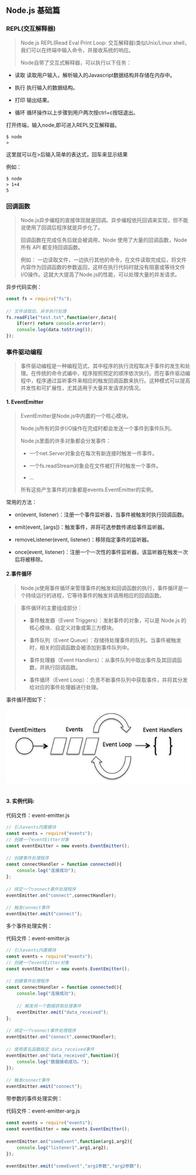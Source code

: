 ## Node.js  基础篇

### REPL(交互解释器)

> Node.js REPL(Read Eval Print Loop: 交互解释器)类似Unix/Linux shell，我们可以在终端中输入命令，并接收系统的响应。
> 
> Node自带了交互式解释器，可以执行以下任务：

* 读取    读取用户输入，解析输入的Javascript数据结构并存储在内存中。

* 执行    执行输入的数据结构。

* 打印    输出结果。

* 循环    循环操作以上步骤到用户两次按ctrl+c按钮退出。   

打开终端，输入node,即可进入REPL交互解释器。

```shell
$ node
> 
```

这里就可以在>后输入简单的表达式，回车来显示结果

例如：

```shell
$ node
> 1+4
5
```

### 回调函数

> Node.js异步编程的直接体现就是回调。异步编程依托回调来实现，但不能说使用了回调后程序就是异步化了。
> 
> 回调函数在完成任务后就会被调用，Node 使用了大量的回调函数，Node 所有 API 都支持回调函数。
> 
> 例如： 一边读取文件，一边执行其他的命令，在文件读取完成后，将文件内容作为回调函数的参数返回，这样在执行代码时就没有阻塞或等待文件I/O操作。这就大大提高了Node.js的性能，可以处理大量的并发请求。

异步代码实例：

```js
const fs = require("fs");

// 文件读取后，异步执行处理
fs.readFile("test.txt",function(err,data){
    if(err) return console.error(err);
    console.log(data.toString());
});
```

### 事件驱动编程

> 事件驱动编程是一种编程范式，其中程序的执行流程取决于事件的发生和处理。在传统的命令式编中，程序按照预定的顺序依次执行。而在事件驱动编程中，程序通过监听事件来相应的触发回调函数来执行。这种模式可以提高并发性和可扩展性，尤其适用于大量并发请求的情况。

#### 1. EventEmitter

> EventEmitter是Node.js中内置的一个核心模块。
> 
> Node.js所有的异步I/O操作在完成时都会发送一个事件到事件队列。
> 
> Node.js里面的许多对象都会分发事件：
> 
> * 一个net.Server对象会在每次有新连接时触发一件事件。
> 
> * 一个fs.readStream对象会在文件被打开时触发一个事件。
> 
> * ...
> 
> 所有这些产生事件的对象都是events.EventEmitter的实例。

常用的方法：

* on(event, listener)：注册一个事件监听器，当事件被触发时执行回调函数。

* emit(event, [args])：触发事件，并将可选参数传递给事件监听器。

* removeListener(event, listener)：移除指定事件的监听器。

* once(event, listener)：注册一个一次性的事件监听器，该监听器在触发一次后将被移除。

#### 2.事件循环

> Node.js使用事件循环来管理事件的触发和回调函数的执行，事件循环是一个持续运行的进程，它等待事件的触发并调用相应的回调函数。

> 事件循环的主要组成部分：
> 
> * 事件触发器（Event Triggers）：发射事件的对象，可以是 Node.js 的核心模块、自定义对象或第三方模块。
> 
> * 事件队列（Event Queue）：存储待处理事件的队列。当事件被触发时，相关的回调函数会被添加到事件队列中。
> 
> * 事件处理器（Event Handlers）：从事件队列中取出事件及其回调函数，并执行回调函数。
> 
> * 事件循环（Event Loop）：负责不断事件队列中获取事件，并将其分发给对应的事件处理器进行处理。

事件循环图如下：

![](./imgs/event_loop.jpg) 

#### 3. 实例代码:

代码文件：event-emitter.js

```js
// 引入events内置模块
const events = require("events");
// 创建一个eventEitter对象
const eventEmitter = new events.EventEmitter();

// 创建事件处理程序
const connectHandler = function connected(){
    console.log("连接成功");
};

// 绑定一个connect事件处理程序
eventEmitter.on("connect",connectHandler);

// 触发connect事件
eventEmitter.emit("connect");
```

多个事件处理实例：

代码文件：event-emitter.js

```js
// 引入events内置模块
const events = require("events");
// 创建一个eventEitter对象
const eventEmitter = new events.EventEmitter();

// 创建事件处理程序
const connectHandler = function connected(){
    console.log("连接成功");

    // 解发另一个数据获取处理事件
    eventEmitter.emit("data_received");
};

// 绑定一个connect事件处理程序
eventEmitter.on("connect",connectHandler);

// 使用匿名函数版定 data_received事件
eventEmitter.on("data_received",function(){
    console.log("数据接收成功。");
});

// 触发connect事件
eventEmitter.emit("connect");
```

带参数的事件处理实例：

代码文件：event-emitter-arg.js

```js
const events = require("events");
const eventEmitter = new events.EventEmitter();

eventEmitter.on("someEvent",function(arg1,arg2){
    console.log("listener1",arg1,arg2);
});

eventEmitter.emit("someEvent","arg1参数","arg2参数");
```
